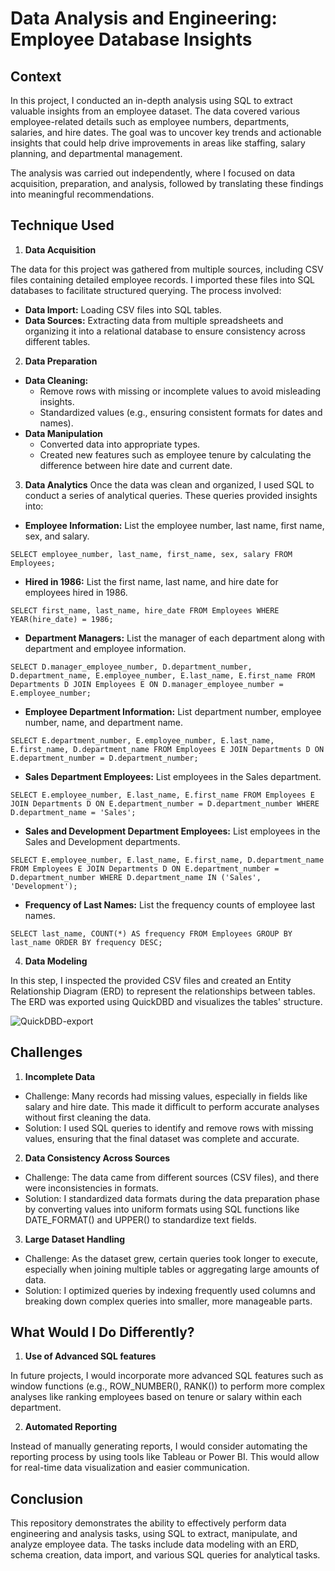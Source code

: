 # Data Analysis and Engineering: Employee Database Insights

## Context
In this project, I conducted an in-depth analysis using SQL to extract valuable insights from an employee dataset. The data covered various employee-related details such as employee numbers, departments, salaries, and hire dates. The goal was to uncover key trends and actionable insights that could help drive improvements in areas like staffing, salary planning, and departmental management.

The analysis was carried out independently, where I focused on data acquisition, preparation, and analysis, followed by translating these findings into meaningful recommendations.

## Technique Used
1. **Data Acquisition**

The data for this project was gathered from multiple sources, including CSV files containing detailed employee records. I imported these files into SQL databases to facilitate structured querying. The process involved:
* **Data Import:** Loading CSV files into SQL tables.
* **Data Sources:** Extracting data from multiple spreadsheets and organizing it into a relational database to ensure consistency across different tables.
2. **Data Preparation**
* **Data Cleaning:**
  * Remove rows with missing or incomplete values to avoid misleading insights.
  * Standardized values (e.g., ensuring consistent formats for dates and names).
* **Data Manipulation**
  * Converted data into appropriate types.
  * Created new features such as employee tenure by calculating the difference between hire date and current date.
3. **Data Analytics**
Once the data was clean and organized, I used SQL to conduct a series of analytical queries. These queries provided insights into:
* **Employee Information:** List the employee number, last name, first name, sex, and salary.

`
SELECT employee_number, last_name, first_name, sex, salary FROM Employees;
`
* **Hired in 1986:** List the first name, last name, and hire date for employees hired in 1986.

`
SELECT first_name, last_name, hire_date FROM Employees WHERE YEAR(hire_date) = 1986;
`
* **Department Managers:** List the manager of each department along with department and employee information.

`
SELECT D.manager_employee_number, D.department_number, D.department_name, E.employee_number, E.last_name, E.first_name
FROM Departments D
JOIN Employees E ON D.manager_employee_number = E.employee_number;
`
* **Employee Department Information:**  List department number, employee number, name, and department name.

`
SELECT E.department_number, E.employee_number, E.last_name, E.first_name, D.department_name
FROM Employees E
JOIN Departments D ON E.department_number = D.department_number;
`
* **Sales Department Employees:** List employees in the Sales department.
  
`
SELECT E.employee_number, E.last_name, E.first_name
FROM Employees E
JOIN Departments D ON E.department_number = D.department_number
WHERE D.department_name = 'Sales';
`
* **Sales and Development Department Employees:** List employees in the Sales and Development departments.
  
`
SELECT E.employee_number, E.last_name, E.first_name, D.department_name
FROM Employees E
JOIN Departments D ON E.department_number = D.department_number
WHERE D.department_name IN ('Sales', 'Development');
`
* **Frequency of Last Names:** List the frequency counts of employee last names.
  
`
SELECT last_name, COUNT(*) AS frequency FROM Employees GROUP BY last_name ORDER BY frequency DESC;
`

4. **Data Modeling**

In this step, I inspected the provided CSV files and created an Entity Relationship Diagram (ERD) to represent the relationships between tables. The ERD was exported using QuickDBD and visualizes the tables' structure.

![QuickDBD-export](https://github.com/jessnguyen9/sql-challenge/assets/128268114/7c0b16a7-001e-47f9-9dcb-22f1793ce431)

## Challenges
1. **Incomplete Data**
* Challenge: Many records had missing values, especially in fields like salary and hire date. This made it difficult to perform accurate analyses without first cleaning the data.
* Solution: I used SQL queries to identify and remove rows with missing values, ensuring that the final dataset was complete and accurate.
2. **Data Consistency Across Sources**
* Challenge: The data came from different sources (CSV files), and there were inconsistencies in formats.
* Solution: I standardized data formats during the data preparation phase by converting values into uniform formats using SQL functions like DATE_FORMAT() and UPPER() to standardize text fields.
3. **Large Dataset Handling**
* Challenge: As the dataset grew, certain queries took longer to execute, especially when joining multiple tables or aggregating large amounts of data.
* Solution: I optimized queries by indexing frequently used columns and breaking down complex queries into smaller, more manageable parts.
  
## What Would I Do Differently?
1. **Use of Advanced SQL features**

In future projects, I would incorporate more advanced SQL features such as window functions (e.g., ROW_NUMBER(), RANK()) to perform more complex analyses like ranking employees based on tenure or salary within each department.

2. **Automated Reporting**

Instead of manually generating reports, I would consider automating the reporting process by using tools like Tableau or Power BI. This would allow for real-time data visualization and easier communication.

## Conclusion
This repository demonstrates the ability to effectively perform data engineering and analysis tasks, using SQL to extract, manipulate, and analyze employee data. The tasks include data modeling with an ERD, schema creation, data import, and various SQL queries for analytical tasks.
